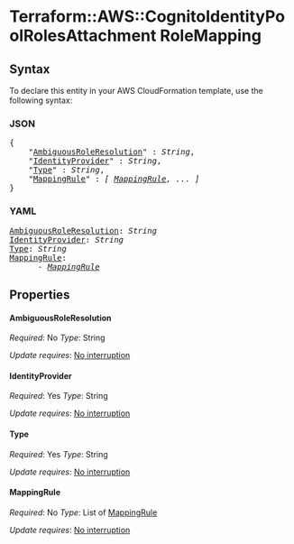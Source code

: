 # Terraform::AWS::CognitoIdentityPoolRolesAttachment RoleMapping

## Syntax

To declare this entity in your AWS CloudFormation template, use the following syntax:

### JSON

<pre>
{
    "<a href="#ambiguousroleresolution" title="AmbiguousRoleResolution">AmbiguousRoleResolution</a>" : <i>String</i>,
    "<a href="#identityprovider" title="IdentityProvider">IdentityProvider</a>" : <i>String</i>,
    "<a href="#type" title="Type">Type</a>" : <i>String</i>,
    "<a href="#mappingrule" title="MappingRule">MappingRule</a>" : <i>[ <a href="rolemapping-mappingrule.md">MappingRule</a>, ... ]</i>
}
</pre>

### YAML

<pre>
<a href="#ambiguousroleresolution" title="AmbiguousRoleResolution">AmbiguousRoleResolution</a>: <i>String</i>
<a href="#identityprovider" title="IdentityProvider">IdentityProvider</a>: <i>String</i>
<a href="#type" title="Type">Type</a>: <i>String</i>
<a href="#mappingrule" title="MappingRule">MappingRule</a>: <i>
      - <a href="rolemapping-mappingrule.md">MappingRule</a></i>
</pre>

## Properties

#### AmbiguousRoleResolution

_Required_: No
_Type_: String

_Update requires_: [No interruption](https://docs.aws.amazon.com/AWSCloudFormation/latest/UserGuide/using-cfn-updating-stacks-update-behaviors.html#update-no-interrupt)

#### IdentityProvider

_Required_: Yes
_Type_: String

_Update requires_: [No interruption](https://docs.aws.amazon.com/AWSCloudFormation/latest/UserGuide/using-cfn-updating-stacks-update-behaviors.html#update-no-interrupt)

#### Type

_Required_: Yes
_Type_: String

_Update requires_: [No interruption](https://docs.aws.amazon.com/AWSCloudFormation/latest/UserGuide/using-cfn-updating-stacks-update-behaviors.html#update-no-interrupt)

#### MappingRule

_Required_: No
_Type_: List of <a href="rolemapping-mappingrule.md">MappingRule</a>

_Update requires_: [No interruption](https://docs.aws.amazon.com/AWSCloudFormation/latest/UserGuide/using-cfn-updating-stacks-update-behaviors.html#update-no-interrupt)

